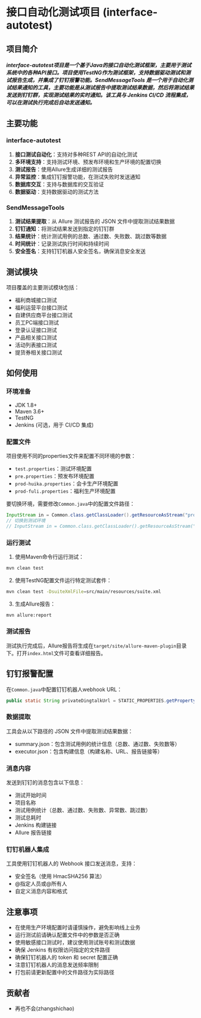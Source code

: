 # 接口自动化测试项目 (interface-autotest)

## 项目简介
##### interface-autotest项目是一个基于Java的接口自动化测试框架，主要用于测试系统中的各种API接口。项目使用TestNG作为测试框架，支持数据驱动测试和测试报告生成，并集成了钉钉报警功能。SendMessageTools 是一个用于自动化测试结果通知的工具，主要功能是从测试报告中提取测试结果数据，然后将测试结果发送到钉钉群，实现测试结果的实时通知。该工具与 Jenkins CI/CD 流程集成，可以在测试执行完成后自动发送通知。

## 主要功能
### interface-autotest
1. **接口测试自动化**：支持对多种REST API的自动化测试
2. **多环境支持**：支持测试环境、预发布环境和生产环境的配置切换
3. **测试报告**：使用Allure生成详细的测试报告
4. **异常监控**：集成钉钉报警功能，在测试失败时发送通知
5. **数据库交互**：支持与数据库的交互验证
6. **数据驱动**：支持数据驱动的测试方法
### SendMessageTools
1. **测试结果提取**：从 Allure 测试报告的 JSON 文件中提取测试结果数据
2. **钉钉通知**：将测试结果发送到指定的钉钉群
3. **结果统计**：统计测试用例的总数、通过数、失败数、跳过数等数据
4. **时间统计**：记录测试执行时间和持续时间
5. **安全签名**：支持钉钉机器人安全签名，确保消息安全发送

## 测试模块
项目覆盖的主要测试模块包括：
- 福利商城接口测试
- 福利运营平台接口测试
- 自建供应商平台接口测试
- 员工PC端接口测试
- 登录认证接口测试
- 产品相关接口测试
- 活动列表接口测试
- 提货券相关接口测试

## 如何使用

### 环境准备
- JDK 1.8+
- Maven 3.6+
- TestNG
- Jenkins (可选，用于 CI/CD 集成)

### 配置文件
项目使用不同的properties文件来配置不同环境的参数：
- `test.properties`：测试环境配置
- `pre.properties`：预发布环境配置
- `prod-huika.properties`：会卡生产环境配置
- `prod-fuli.properties`：福利生产环境配置

要切换环境，需要修改`Common.java`中的配置文件路径：
```java
InputStream in = Common.class.getClassLoader().getResourceAsStream("prod-huika.properties");
// 切换到测试环境
// InputStream in = Common.class.getClassLoader().getResourceAsStream("test.properties");
```

### 运行测试
1. 使用Maven命令行运行测试：
```bash
mvn clean test
```

2. 使用TestNG配置文件运行特定测试套件：
```bash
mvn clean test -DsuiteXmlFile=src/main/resources/suite.xml
```

3. 生成Allure报告：
```bash
mvn allure:report
```

### 测试报告
测试执行完成后，Allure报告将生成在`target/site/allure-maven-plugin`目录下。打开`index.html`文件可查看详细报告。

## 钉钉报警配置
在`Common.java`中配置钉钉机器人webhook URL：
```java
public static String privateDingtalkUrl = STATIC_PROPERTIES.getProperty("private.dingtalk.alert.url");
```

### 数据提取
工具会从以下路径的 JSON 文件中提取测试结果数据：
- summary.json：包含测试用例的统计信息（总数、通过数、失败数等）
- executor.json：包含构建信息（构建名称、URL、报告链接等）

### 消息内容
发送到钉钉的消息包含以下信息：
- 测试开始时间
- 项目名称
- 测试用例统计（总数、通过数、失败数、异常数、跳过数）
- 测试总耗时
- Jenkins 构建链接
- Allure 报告链接

### 钉钉机器人集成
工具使用钉钉机器人的 Webhook 接口发送消息，支持：
- 安全签名（使用 HmacSHA256 算法）
- @指定人员或@所有人
- 自定义消息内容和格式

## 注意事项
- 在使用生产环境配置时请谨慎操作，避免影响线上业务
- 运行测试前请确认配置文件中的参数是否正确
- 使用敏感接口测试时，建议使用测试账号和测试数据 
- 确保 Jenkins 有权限访问指定的文件路径
- 确保钉钉机器人的 token 和 secret 配置正确
- 注意钉钉机器人的消息发送频率限制
- 打包前请更新配置中的文件路径为实际路径

## 贡献者
- 再也不会(zhangshichao)


